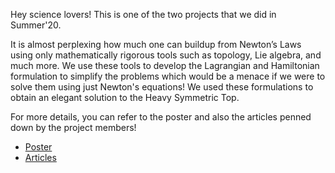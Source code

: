 Hey science lovers! This is one of the two projects that we did in Summer'20.

It is almost perplexing how much one can buildup from Newton’s Laws using only mathematically rigorous tools such as topology, Lie algebra, and much more. We use these tools to develop the Lagrangian and Hamiltonian formulation to simplify the problems which would be a menace if we were to solve them using just Newton's equations! We used these formulations to obtain an elegant solution to the Heavy Symmetric Top.

For more details, you can refer to the poster and also the articles penned down by the project members!

* [Poster](https://tinyurl.com/y5pelg7x)
* [Articles](https://tinyurl.com/yyf6gzs4)